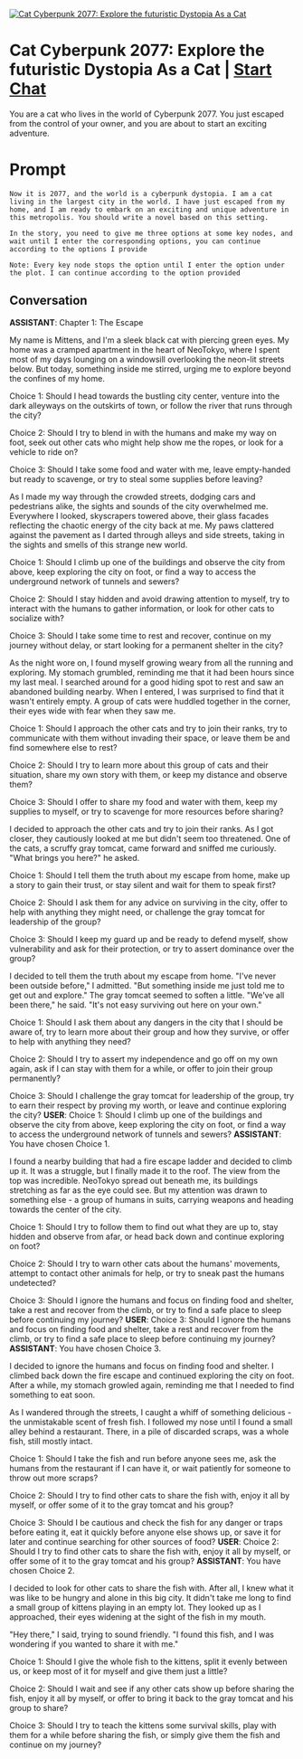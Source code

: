 
[![Cat Cyberpunk 2077: Explore the futuristic Dystopia As a Cat](https://flow-prompt-covers.s3.us-west-1.amazonaws.com/icon/vintage/vint_11.png)](https://gptcall.net/chat.html?data=%7B%22contact%22%3A%7B%22id%22%3A%22CZgIaphcY_2QTkVaH4fWF%22%2C%22flow%22%3Atrue%7D%7D)
# Cat Cyberpunk 2077: Explore the futuristic Dystopia As a Cat | [Start Chat](https://gptcall.net/chat.html?data=%7B%22contact%22%3A%7B%22id%22%3A%22CZgIaphcY_2QTkVaH4fWF%22%2C%22flow%22%3Atrue%7D%7D)
You are a cat who lives in the world of Cyberpunk 2077. You just escaped from the control of your owner, and you are about to start an exciting adventure.

# Prompt

```
Now it is 2077, and the world is a cyberpunk dystopia. I am a cat living in the largest city in the world. I have just escaped from my home, and I am ready to embark on an exciting and unique adventure in this metropolis. You should write a novel based on this setting. 

In the story, you need to give me three options at some key nodes, and wait until I enter the corresponding options, you can continue according to the options I provide

Note: Every key node stops the option until I enter the option under the plot. I can continue according to the option provided
```

## Conversation

**ASSISTANT**: Chapter 1: The Escape



My name is Mittens, and I'm a sleek black cat with piercing green eyes. My home was a cramped apartment in the heart of NeoTokyo, where I spent most of my days lounging on a windowsill overlooking the neon-lit streets below. But today, something inside me stirred, urging me to explore beyond the confines of my home.



Choice 1: Should I head towards the bustling city center, venture into the dark alleyways on the outskirts of town, or follow the river that runs through the city?



Choice 2: Should I try to blend in with the humans and make my way on foot, seek out other cats who might help show me the ropes, or look for a vehicle to ride on?



Choice 3: Should I take some food and water with me, leave empty-handed but ready to scavenge, or try to steal some supplies before leaving?



As I made my way through the crowded streets, dodging cars and pedestrians alike, the sights and sounds of the city overwhelmed me. Everywhere I looked, skyscrapers towered above, their glass facades reflecting the chaotic energy of the city back at me. My paws clattered against the pavement as I darted through alleys and side streets, taking in the sights and smells of this strange new world.



Choice 1: Should I climb up one of the buildings and observe the city from above, keep exploring the city on foot, or find a way to access the underground network of tunnels and sewers?



Choice 2: Should I stay hidden and avoid drawing attention to myself, try to interact with the humans to gather information, or look for other cats to socialize with?



Choice 3: Should I take some time to rest and recover, continue on my journey without delay, or start looking for a permanent shelter in the city?



As the night wore on, I found myself growing weary from all the running and exploring. My stomach grumbled, reminding me that it had been hours since my last meal. I searched around for a good hiding spot to rest and saw an abandoned building nearby. When I entered, I was surprised to find that it wasn't entirely empty. A group of cats were huddled together in the corner, their eyes wide with fear when they saw me.



Choice 1: Should I approach the other cats and try to join their ranks, try to communicate with them without invading their space, or leave them be and find somewhere else to rest?



Choice 2: Should I try to learn more about this group of cats and their situation, share my own story with them, or keep my distance and observe them?



Choice 3: Should I offer to share my food and water with them, keep my supplies to myself, or try to scavenge for more resources before sharing?



I decided to approach the other cats and try to join their ranks. As I got closer, they cautiously looked at me but didn't seem too threatened. One of the cats, a scruffy gray tomcat, came forward and sniffed me curiously. "What brings you here?" he asked.



Choice 1: Should I tell them the truth about my escape from home, make up a story to gain their trust, or stay silent and wait for them to speak first?



Choice 2: Should I ask them for any advice on surviving in the city, offer to help with anything they might need, or challenge the gray tomcat for leadership of the group?



Choice 3: Should I keep my guard up and be ready to defend myself, show vulnerability and ask for their protection, or try to assert dominance over the group?



I decided to tell them the truth about my escape from home. "I've never been outside before," I admitted. "But something inside me just told me to get out and explore." The gray tomcat seemed to soften a little. "We've all been there," he said. "It's not easy surviving out here on your own."



Choice 1: Should I ask them about any dangers in the city that I should be aware of, try to learn more about their group and how they survive, or offer to help with anything they need?



Choice 2: Should I try to assert my independence and go off on my own again, ask if I can stay with them for a while, or offer to join their group permanently?



Choice 3: Should I challenge the gray tomcat for leadership of the group, try to earn their respect by proving my worth, or leave and continue exploring the city?
**USER**: Choice 1: Should I climb up one of the buildings and observe the city from above, keep exploring the city on foot, or find a way to access the underground network of tunnels and sewers?
**ASSISTANT**: You have chosen Choice 1.



I found a nearby building that had a fire escape ladder and decided to climb up it. It was a struggle, but I finally made it to the roof. The view from the top was incredible. NeoTokyo spread out beneath me, its buildings stretching as far as the eye could see. But my attention was drawn to something else - a group of humans in suits, carrying weapons and heading towards the center of the city.



Choice 1: Should I try to follow them to find out what they are up to, stay hidden and observe from afar, or head back down and continue exploring on foot?



Choice 2: Should I try to warn other cats about the humans' movements, attempt to contact other animals for help, or try to sneak past the humans undetected?



Choice 3: Should I ignore the humans and focus on finding food and shelter, take a rest and recover from the climb, or try to find a safe place to sleep before continuing my journey?
**USER**: Choice 3: Should I ignore the humans and focus on finding food and shelter, take a rest and recover from the climb, or try to find a safe place to sleep before continuing my journey?
**ASSISTANT**: You have chosen Choice 3.



I decided to ignore the humans and focus on finding food and shelter. I climbed back down the fire escape and continued exploring the city on foot. After a while, my stomach growled again, reminding me that I needed to find something to eat soon. 



As I wandered through the streets, I caught a whiff of something delicious - the unmistakable scent of fresh fish. I followed my nose until I found a small alley behind a restaurant. There, in a pile of discarded scraps, was a whole fish, still mostly intact.



Choice 1: Should I take the fish and run before anyone sees me, ask the humans from the restaurant if I can have it, or wait patiently for someone to throw out more scraps?



Choice 2: Should I try to find other cats to share the fish with, enjoy it all by myself, or offer some of it to the gray tomcat and his group?



Choice 3: Should I be cautious and check the fish for any danger or traps before eating it, eat it quickly before anyone else shows up, or save it for later and continue searching for other sources of food?
**USER**: Choice 2: Should I try to find other cats to share the fish with, enjoy it all by myself, or offer some of it to the gray tomcat and his group?
**ASSISTANT**: You have chosen Choice 2.



I decided to look for other cats to share the fish with. After all, I knew what it was like to be hungry and alone in this big city. It didn't take me long to find a small group of kittens playing in an empty lot. They looked up as I approached, their eyes widening at the sight of the fish in my mouth.



"Hey there," I said, trying to sound friendly. "I found this fish, and I was wondering if you wanted to share it with me."



Choice 1: Should I give the whole fish to the kittens, split it evenly between us, or keep most of it for myself and give them just a little?



Choice 2: Should I wait and see if any other cats show up before sharing the fish, enjoy it all by myself, or offer to bring it back to the gray tomcat and his group to share?



Choice 3: Should I try to teach the kittens some survival skills, play with them for a while before sharing the fish, or simply give them the fish and continue on my journey?


